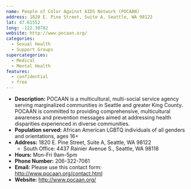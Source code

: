 ```yaml
---
name: People of Color Against AIDS Network (POCAAN)
address: 1820 E. Pine Street, Suite A, Seattle, WA 98122
lat: 47.61552
long: -122.30782
website: http://www.pocaan.org/
categories:
  - Sexual Health
  - Support Groups
supercategories:
  - Medical
  - Mental Health
features:
  - confidential
  - free
---
```

- **Description:** POCAAN is a multicultural, multi-social service agency serving marginalized communities in Seattle and greater King County. POCAAN is committed to providing comprehensive, multicultural awareness and prevention messages aimed at addressing health disparities experienced in diverse communities.
- **Population served:** African American LGBTQ individuals of all genders and orientations, ages 16+
- **Address:** 1820 E. Pine Street, Suite A, Seattle, WA 98122
   - South Office: 4437 Rainier Avenue S., Seattle, WA 98118
- **Hours:** Mon-Fri 9am-5pm
- **Phone Number:** 206-322-7061
- **Email:** Please use this contact form: <http://www.pocaan.org/contact.html>
- **Website:** <http://www.pocaan.org/>
